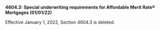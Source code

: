 **4604.3: Special underwriting requirements for Affordable Merit Rate®
Mortgages (01/01/22)**

Effective January 1, 2022, Section 4604.3 is deleted.